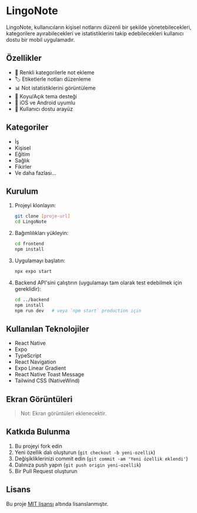 # LingoNote

LingoNote, kullanıcıların kişisel notlarını düzenli bir şekilde yönetebilecekleri, kategorilere ayırabilecekleri ve istatistiklerini takip edebilecekleri kullanıcı dostu bir mobil uygulamadır.

## Özellikler

- 📝 Renkli kategorilerle not ekleme
- 🏷️ Etiketlerle notları düzenleme
- 📊 Not istatistiklerini görüntüleme
- 🌙 Koyu/Açık tema desteği
- 📱 iOS ve Android uyumlu
- 🔄 Kullanıcı dostu arayüz

## Kategoriler

- İş
- Kişisel
- Eğitim
- Sağlık
- Fikirler
- Ve daha fazlası...

## Kurulum

1. Projeyi klonlayın:
   ```bash
   git clone [proje-url]
   cd LingoNote
   ```

2. Bağımlılıkları yükleyin:
   ```bash
   cd frontend
   npm install
   ```

3. Uygulamayı başlatın:
   ```bash
   npx expo start
   ```

4. Backend API'sini çalıştırın (uygulamayı tam olarak test edebilmek için gereklidir):
   ```bash
   cd ../backend
   npm install
   npm run dev   # veya `npm start` production için
   ```

## Kullanılan Teknolojiler

- React Native
- Expo
- TypeScript
- React Navigation
- Expo Linear Gradient
- React Native Toast Message
- Tailwind CSS (NativeWind)

## Ekran Görüntüleri

> Not: Ekran görüntüleri eklenecektir.

## Katkıda Bulunma

1. Bu projeyi fork edin
2. Yeni özellik dalı oluşturun (`git checkout -b yeni-ozellik`)
3. Değişikliklerinizi commit edin (`git commit -am 'Yeni özellik eklendi'`)
4. Dalınıza push yapın (`git push origin yeni-ozellik`)
5. Bir Pull Request oluşturun

## Lisans

Bu proje [MIT lisansı](LICENSE) altında lisanslanmıştır.
